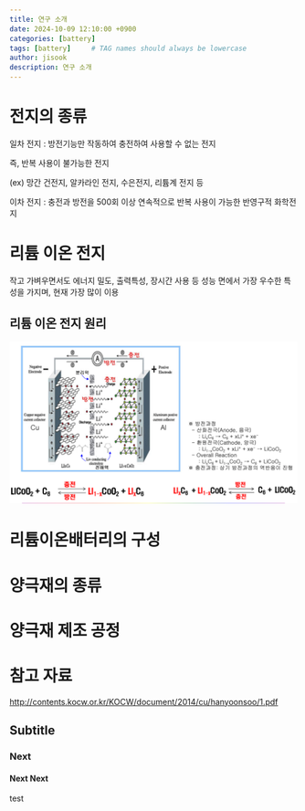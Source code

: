 ```yaml
---
title: 연구 소개
date: 2024-10-09 12:10:00 +0900
categories: [battery]
tags: [battery]     # TAG names should always be lowercase
author: jisook
description: 연구 소개
---
```


# 전지의 종류
일차 전지
: 방전기능만 작동하여 충전하여 사용할 수 없는 전지

 즉, 반복 사용이 불가능한 전지
 
 (ex) 망간 건전지, 알카라인 전지, 수은전지, 리튬계 전지 등 

이차 전지
: 충전과 방전을 500회 이상 연속적으로 반복 사용이 가능한 반영구적 화학전지

# 리튬 이온 전지
작고 가벼우면서도 에너지 밀도, 출력특성, 장시간 사용 등 성능 면에서 가장 우수한 특성을 가지며, 현재 가장 많이 이용

## 리튬 이온 전지 원리
![리튬이온전지원리](../assets/img/2024-10-09_15-39-18.png)

# 리튬이온배터리의 구성

# 양극재의 종류

# 양극재 제조 공정

# 참고 자료
<http://contents.kocw.or.kr/KOCW/document/2014/cu/hanyoonsoo/1.pdf>

## Subtitle
### Next
#### Next Next
test